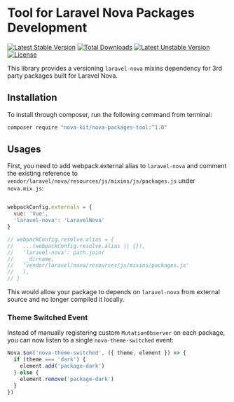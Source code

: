 Tool for Laravel Nova Packages Development
==============

[![Latest Stable Version](https://poser.pugx.org/nova-kit/nova-packages-tool/v/stable)](https://packagist.org/packages/nova-kit/nova-packages-tool)
[![Total Downloads](https://poser.pugx.org/nova-kit/nova-packages-tool/downloads)](https://packagist.org/packages/nova-kit/nova-packages-tool)
[![Latest Unstable Version](https://poser.pugx.org/nova-kit/nova-packages-tool/v/unstable)](https://packagist.org/packages/nova-kit/nova-packages-tool)
[![License](https://poser.pugx.org/nova-kit/nova-packages-tool/license)](https://packagist.org/packages/nova-kit/nova-packages-tool)

This library provides a versioning `laravel-nova` mixins dependency for 3rd party packages built for Laravel Nova.

## Installation

To install through composer, run the following command from terminal:

```bash 
composer require "nova-kit/nova-packages-tool:^1.0"
```

## Usages

First, you need to add webpack.external alias to `laravel-nova` and comment the existing reference to `vendor/laravel/nova/resources/js/mixins/js/packages.js` under `nova.mix.js`:

```js

webpackConfig.externals = {
  vue: 'Vue',
  'laravel-nova': 'LaravelNova'
}

// webpackConfig.resolve.alias = {
//   ...(webpackConfig.resolve.alias || {}),
//   'laravel-nova': path.join(
//   __dirname,
//   'vendor/laravel/nova/resources/js/mixins/packages.js'
//   ),
// }
```

This would allow your package to depends on `laravel-nova` from external source and no longer compiled it locally. 

### Theme Switched Event

Instead of manually registering custom `MutationObserver` on each package, you can now listen to a single `nova-theme-switched` event:

```js
Nova.$on('nova-theme-switched', ({ theme, element }) => {
  if (theme === 'dark') {
    element.add('package-dark')
  } else {
    element.remove('package-dark')
  }
})
```
